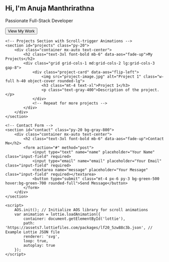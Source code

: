 <!DOCTYPE html>
<html lang="en">
<head>
    <meta charset="UTF-8">
    <meta name="viewport" content="width=device-width, initial-scale=1.0">
    <title>My Interactive Portfolio</title>
    <link href="https://cdn.jsdelivr.net/npm/tailwindcss@2.0.3/dist/tailwind.min.css" rel="stylesheet">
    <link href="https://cdn.jsdelivr.net/npm/aos@2.3.1/dist/aos.css" rel="stylesheet">
    <script src="https://cdn.jsdelivr.net/npm/aos@2.3.1/dist/aos.js"></script>
    <script src="https://cdn.jsdelivr.net/npm/gsap@3.8.0/dist/gsap.min.js"></script>
    <script src="https://cdn.jsdelivr.net/npm/lottie-web@5.7.6/build/player/lottie.min.js"></script>
</head>
<body class="bg-gray-900 text-white">
    <!-- Hero Section with Lottie Animation -->
    <section class="h-screen flex justify-center items-center bg-cover bg-center relative">
        <div class="absolute inset-0 bg-black opacity-50"></div>
        <div class="z-10 text-center">
            <h1 class="text-5xl font-bold mb-4">Hi, I'm Anuja Manthrirathna</h1>
            <p class="text-xl">Passionate Full-Stack Developer</p>
            <button class="mt-6 px-6 py-3 bg-blue-500 hover:bg-blue-700 rounded-full" data-aos="zoom-in">View My Work</button>
        </div>
        <div id="lottie" class="absolute bottom-0 left-0 right-0"></div>
    </section>

    <!-- Projects Section with Scroll-trigger Animations -->
    <section id="projects" class="py-20">
        <div class="container mx-auto text-center">
            <h2 class="text-3xl font-bold mb-6" data-aos="fade-up">My Projects</h2>
            <div class="grid grid-cols-1 md:grid-cols-2 lg:grid-cols-3 gap-8">
                <div class="project-card" data-aos="flip-left">
                    <img src="project-image.jpg" alt="Project 1" class="w-full h-40 object-cover rounded-lg">
                    <h3 class="mt-4 text-xl">Project 1</h3>
                    <p class="text-gray-400">Description of the project.</p>
                </div>
                <!-- Repeat for more projects -->
            </div>
        </div>
    </section>

    <!-- Contact Form -->
    <section id="contact" class="py-20 bg-gray-800">
        <div class="container mx-auto text-center">
            <h2 class="text-3xl font-bold mb-6" data-aos="fade-up">Contact Me</h2>
            <form action="#" method="post">
                <input type="text" name="name" placeholder="Your Name" class="input-field" required>
                <input type="email" name="email" placeholder="Your Email" class="input-field" required>
                <textarea name="message" placeholder="Your Message" class="input-field" required></textarea>
                <button type="submit" class="mt-4 px-6 py-3 bg-green-500 hover:bg-green-700 rounded-full">Send Message</button>
            </form>
        </div>
    </section>

    <script>
        AOS.init(); // Initialize AOS library for scroll animations
        var animation = lottie.loadAnimation({
            container: document.getElementById('lottie'),
            path: 'https://assets7.lottiefiles.com/packages/lf20_5zw88c3b.json', // Example Lottie JSON file
            renderer: 'svg',
            loop: true,
            autoplay: true
        });
    </script>
</body>
</html>
